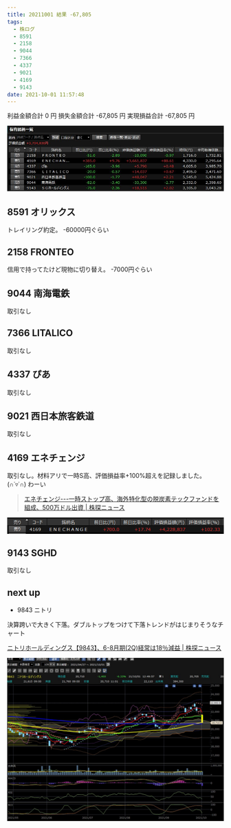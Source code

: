 ```yaml
---
title: 20211001 結果 -67,805
tags:
  - 株ログ
  - 8591
  - 2158
  - 9044
  - 7366
  - 4337
  - 9021
  - 4169
  - 9143
date: 2021-10-01 11:57:48
---
```


利益金額合計 0 円
損失金額合計 -67,805 円
実現損益合計 -67,805 円

![i](/kab/img/20211001000.jpg)

## 8591 オリックス

トレイリング約定。 -60000円ぐらい

## 2158 FRONTEO

信用で持ってたけど現物に切り替え。 -7000円ぐらい

## 9044 南海電鉄

取引なし

## 7366 LITALICO

取引なし

## 4337 ぴあ

取引なし

## 9021 西日本旅客鉄道

取引なし

## 4169 エネチェンジ

取引なし。材料アリで一時S高、評価損益率+100%超えを記録しました。(∩˙▿˙∩) わーい

> [エネチェンジ---一時ストップ高、海外特化型の脱炭素テックファンドを組成、500万ドル出資 | 株探ニュース](https://kabutan.jp/stock/news?code=4169&b=n202110010370)

![i](/kab/img/20211001001.png)

## 9143 SGHD

取引なし

## next up

- 9843 ニトリ

決算跨いで大きく下落。ダブルトップをつけて下落トレンドがはじまりそうなチャート

[ニトリホールディングス【9843】、6-8月期(2Q)経常は18％減益 | 株探ニュース](https://kabutan.jp/stock/news?code=9843&b=k202109300017)

![i](/kab/img/20211001002.jpg)

